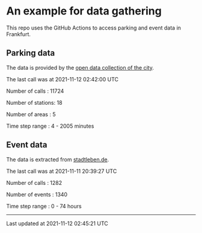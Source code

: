 # An example for data gathering

This repo uses the GitHub Actions to access parking and event data in Frankfurt.

## Parking data
The data is provided by the [open data collection of the city](https://www.offenedaten.frankfurt.de/).

The last call was at 2021-11-12 02:42:00 UTC

Number of calls   : 11724

Number of stations:    18

Number of areas   :     5

Time step range   :     4 -  2005 minutes


## Event data
The data is extracted from [stadtleben.de](https://stadtleben.de/frankfurt/).

The last call was at 2021-11-11 20:39:27 UTC

Number of calls   : 1282

Number of events  : 1340

Time step range   :    0 -   74 hours


----

Last updated at 2021-11-12 02:45:21 UTC
